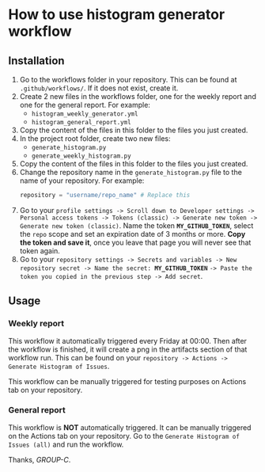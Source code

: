 # How to use histogram generator workflow

## Installation

1. Go to the workflows folder in your repository. This can be found at `.github/workflows/`. If it does not exist,
   create it.
2. Create 2 new files in the workflows folder, one for the weekly report and one for the general report. For example:
    - `histogram_weekly_generator.yml`
    - `histogram_general_report.yml`
3. Copy the content of the files in this folder to the files you just created.
4. In the project root folder, create two new files:
    - `generate_histogram.py`
    - `generate_weekly_histogram.py`
5. Copy the content of the files in this folder to the files you just created.
6. Change the repository name in the `generate_histogram.py` file to the name of your repository. For example:
   ```python
   repository = "username/repo_name" # Replace this
   ```
7. Go to
   your `profile settings -> Scroll down to Developer settings -> Personal access tokens -> Tokens (classic) -> Generate new token -> Generate new token (classic)`.
   Name the token **`MY_GITHUB_TOKEN`**, select the `repo` scope and set an expiration date of 3 months or more. **Copy
   the
   token and save it**, once you leave that page you will never see that token again.
8. Go to your `repository settings -> Secrets and variables -> New repository secret -> Name the secret:
   `**`MY_GITHUB_TOKEN`** `-> Paste the token you copied in the previous step -> Add secret`.

## Usage

### Weekly report

This workflow it automatically triggered every Friday at 00:00. Then after the workflow is finished, it will create a
png in the artifacts section of that workflow run. This can be found on
your `repository -> Actions -> Generate Histogram of Issues`.

This workflow can be manually triggered for testing
purposes on Actions tab on your repository.

### General report

This workflow is **NOT** automatically triggered. It can be manually triggered on the Actions tab on your repository. Go
to the `Generate Histogram of Issues (all)` and run the workflow.

Thanks, _GROUP-C_.